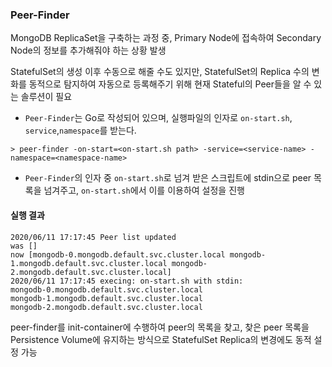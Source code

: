 ### Peer-Finder
MongoDB ReplicaSet을 구축하는 과정 중, Primary Node에 접속하여 Secondary Node의 정보를 추가해줘야 하는 상황 발생

StatefulSet의 생성 이후 수동으로 해줄 수도 있지만, StatefulSet의 Replica 수의 변화를 동적으로 탐지하여 자동으로 등록해주기 위해 현재 Stateful의 Peer들을 알 수 있는 솔루션이 필요

  - `Peer-Finder`는 Go로 작성되어 있으며, 실행파일의 인자로 `on-start.sh`, `service`,`namespace`를 받는다. 
  ```
  > peer-finder -on-start=<on-start.sh path> -service=<service-name> -namespace=<namespace-name>
  ```
  - `Peer-Finder`의 인자 중 `on-start.sh`로 넘겨 받은 스크립트에 stdin으로 peer 목록을 넘겨주고, `on-start.sh`에서 이를 이용하여 설정을 진행
#### 실행 결과
```
2020/06/11 17:17:45 Peer list updated
was []
now [mongodb-0.mongodb.default.svc.cluster.local mongodb-1.mongodb.default.svc.cluster.local mongodb-2.mongodb.default.svc.cluster.local]
2020/06/11 17:17:45 execing: on-start.sh with stdin: 
mongodb-0.mongodb.default.svc.cluster.local
mongodb-1.mongodb.default.svc.cluster.local
mongodb-2.mongodb.default.svc.cluster.local
```

peer-finder를 init-container에 수행하여 peer의 목록을 찾고, 찾은 peer 목록을 Persistence Volume에 유지하는 방식으로 StatefulSet Replica의 변경에도 동적 설정 가능
